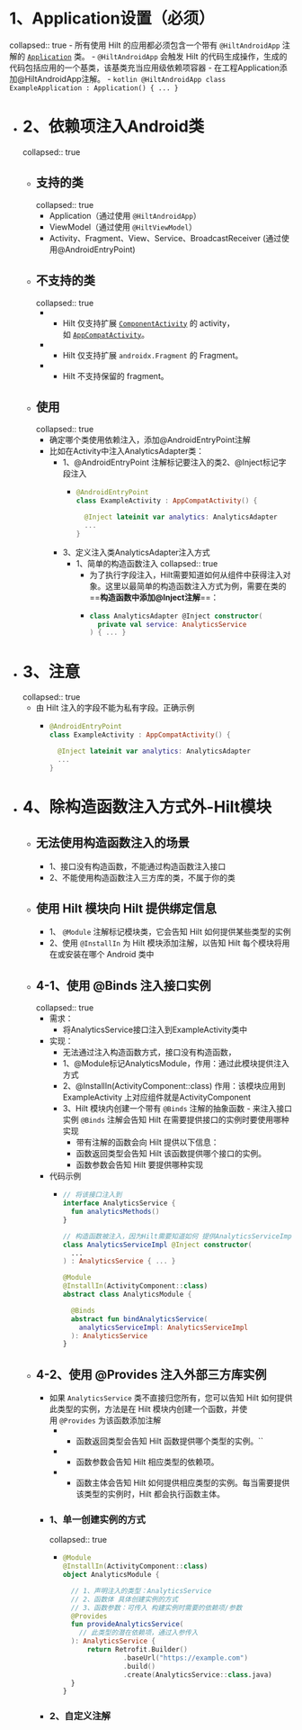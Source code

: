 # 1、Application设置（必须）
collapsed:: true
	- 所有使用 Hilt 的应用都必须包含一个带有 `@HiltAndroidApp` 注解的 [`Application`](https://developer.android.com/reference/android/app/Application?hl=zh-cn) 类。
	- `@HiltAndroidApp` 会触发 Hilt 的代码生成操作，生成的代码包括应用的一个基类，该基类充当应用级依赖项容器
	- 在工程Application添加@HiltAndroidApp注解。
		- ```kotlin
		  @HiltAndroidApp
		  class ExampleApplication : Application() { ... }
		  ```
- # 2、依赖项注入Android类
  collapsed:: true
	- ## 支持的类
	  collapsed:: true
		- Application（通过使用 `@HiltAndroidApp`）
		- ViewModel（通过使用 `@HiltViewModel`）
		- Activity、Fragment、View、Service、BroadcastReceiver (通过使用@AndroidEntryPoint)
	- ## 不支持的类
	  collapsed:: true
		- - Hilt 仅支持扩展 [`ComponentActivity`](https://developer.android.com/reference/kotlin/androidx/activity/ComponentActivity?hl=zh-cn) 的 activity，如 [`AppCompatActivity`](https://developer.android.com/reference/kotlin/androidx/appcompat/app/AppCompatActivity?hl=zh-cn)。
		- - Hilt 仅支持扩展 `androidx.Fragment` 的 Fragment。
		- - Hilt 不支持保留的 fragment。
	- ## 使用
	  collapsed:: true
		- 确定哪个类使用依赖注入，添加@AndroidEntryPoint注解
		- 比如在Activity中注入AnalyticsAdapter类：
			- 1、@AndroidEntryPoint 注解标记要注入的类2、@Inject标记字段注入
				- ```kotlin
				  @AndroidEntryPoint
				  class ExampleActivity : AppCompatActivity() {
				  
				    @Inject lateinit var analytics: AnalyticsAdapter
				    ...
				  }
				  ```
			- 3、定义注入类AnalyticsAdapter注入方式
				- 1、简单的构造函数注入
				  collapsed:: true
					- 为了执行字段注入，Hilt需要知道如何从组件中获得注入对象。这里以最简单的构造函数注入方式为例，需要在类的==**构造函数中添加@Inject注解**==：
					- ```kotlin
					  class AnalyticsAdapter @Inject constructor(
					    private val service: AnalyticsService
					  ) { ... }
					  ```
- # 3、注意
  collapsed:: true
	- 由 Hilt 注入的字段不能为私有字段。正确示例
		- ```kotlin
		  @AndroidEntryPoint
		  class ExampleActivity : AppCompatActivity() {
		  
		    @Inject lateinit var analytics: AnalyticsAdapter
		    ...
		  }
		  ```
- # 4、除构造函数注入方式外-Hilt模块
	- ## 无法使用构造函数注入的场景
		- 1、接口没有构造函数，不能通过构造函数注入接口
		- 2、不能使用构造函数注入三方库的类，不属于你的类
	- ## 使用 Hilt 模块向 Hilt 提供绑定信息
		- 1、 `@Module` 注解标记模块类，它会告知 Hilt 如何提供某些类型的实例
		- 2、使用 `@InstallIn` 为 Hilt 模块添加注解，以告知 Hilt 每个模块将用在或安装在哪个 Android 类中
	- ##  4-1、使用 @Binds 注入接口实例
	  collapsed:: true
		- 需求：
			- 将AnalyticsService接口注入到ExampleActivity类中
		- 实现：
			- 无法通过注入构造函数方式，接口没有构造函数，
			- 1、@Module标记AnalyticsModule，作用：通过此模块提供注入方式
			- 2、@InstallIn(ActivityComponent::class) 作用：该模块应用到 ExampleActivity 上对应组件就是ActivityComponent
			- 3、Hilt 模块内创建一个带有 `@Binds` 注解的抽象函数 - 来注入接口实例    `@Binds` 注解会告知 Hilt 在需要提供接口的实例时要使用哪种实现
				- 带有注解的函数会向 Hilt 提供以下信息：
				- 函数返回类型会告知 Hilt 该函数提供哪个接口的实例。
				- 函数参数会告知 Hilt 要提供哪种实现
		- 代码示例
			- ```kotlin
			  // 将该接口注入到
			  interface AnalyticsService {
			    fun analyticsMethods()
			  }
			  
			  // 构造函数被注入，因为Hilt需要知道如何 提供AnalyticsServiceImpl的实例
			  class AnalyticsServiceImpl @Inject constructor(
			    ...
			  ) : AnalyticsService { ... }
			  
			  @Module
			  @InstallIn(ActivityComponent::class)
			  abstract class AnalyticsModule {
			  
			    @Binds
			    abstract fun bindAnalyticsService(
			      analyticsServiceImpl: AnalyticsServiceImpl
			    ): AnalyticsService
			  }
			  ```
	- ## 4-2、使用 @Provides 注入外部三方库实例
		- 如果 `AnalyticsService` 类不直接归您所有，您可以告知 Hilt 如何提供此类型的实例，方法是在 Hilt 模块内创建一个函数，并使用 `@Provides` 为该函数添加注解
			- - 函数返回类型会告知 Hilt 函数提供哪个类型的实例。``
			- - 函数参数会告知 Hilt 相应类型的依赖项。
			- - 函数主体会告知 Hilt 如何提供相应类型的实例。每当需要提供该类型的实例时，Hilt 都会执行函数主体。
		- ### 1、单一创建实例的方式
		  collapsed:: true
			- ```kotlin
			  @Module
			  @InstallIn(ActivityComponent::class)
			  object AnalyticsModule {
			  
			    // 1、声明注入的类型：AnalyticsService
			    // 2、函数体 具体创建实例的方式
			    // 3、函数参数：可传入 构建实例时需要的依赖项/参数
			    @Provides
			    fun provideAnalyticsService(
			      // 此类型的潜在依赖项，通过入参传入
			    ): AnalyticsService {
			        return Retrofit.Builder()
			                 .baseUrl("https://example.com")
			                 .build()
			                 .create(AnalyticsService::class.java)
			    }
			  }
			  ```
		- ### 2、自定义注解